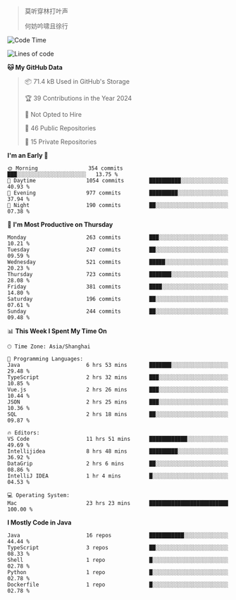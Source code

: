 > 莫听穿林打叶声
> 
> 何妨吟啸且徐行

<!-- ![Github Stats](https://github-readme-stats.vercel.app/api?username=catch6&count_private=true&show_icons=true&theme=gruvbox) -->

<!-- ![Top Langs](https://github-readme-stats.vercel.app/api/top-langs/?username=catch6&layout=compact) -->

<!--START_SECTION:waka-->
![Code Time](http://img.shields.io/badge/Code%20Time-1%2C327%20hrs%2044%20mins-blue)

![Lines of code](https://img.shields.io/badge/From%20Hello%20World%20I%27ve%20Written-9.4%20million%20lines%20of%20code-blue)

**🐱 My GitHub Data** 

> 📦 71.4 kB Used in GitHub's Storage 
 > 
> 🏆 39 Contributions in the Year 2024
 > 
> 🚫 Not Opted to Hire
 > 
> 📜 46 Public Repositories 
 > 
> 🔑 15 Private Repositories 
 > 
**I'm an Early 🐤** 

```text
🌞 Morning                354 commits         ███░░░░░░░░░░░░░░░░░░░░░░   13.75 % 
🌆 Daytime                1054 commits        ██████████░░░░░░░░░░░░░░░   40.93 % 
🌃 Evening                977 commits         █████████░░░░░░░░░░░░░░░░   37.94 % 
🌙 Night                  190 commits         ██░░░░░░░░░░░░░░░░░░░░░░░   07.38 % 
```
📅 **I'm Most Productive on Thursday** 

```text
Monday                   263 commits         ███░░░░░░░░░░░░░░░░░░░░░░   10.21 % 
Tuesday                  247 commits         ██░░░░░░░░░░░░░░░░░░░░░░░   09.59 % 
Wednesday                521 commits         █████░░░░░░░░░░░░░░░░░░░░   20.23 % 
Thursday                 723 commits         ███████░░░░░░░░░░░░░░░░░░   28.08 % 
Friday                   381 commits         ████░░░░░░░░░░░░░░░░░░░░░   14.80 % 
Saturday                 196 commits         ██░░░░░░░░░░░░░░░░░░░░░░░   07.61 % 
Sunday                   244 commits         ██░░░░░░░░░░░░░░░░░░░░░░░   09.48 % 
```


📊 **This Week I Spent My Time On** 

```text
🕑︎ Time Zone: Asia/Shanghai

💬 Programming Languages: 
Java                     6 hrs 53 mins       ███████░░░░░░░░░░░░░░░░░░   29.48 % 
TypeScript               2 hrs 32 mins       ███░░░░░░░░░░░░░░░░░░░░░░   10.85 % 
Vue.js                   2 hrs 26 mins       ███░░░░░░░░░░░░░░░░░░░░░░   10.44 % 
JSON                     2 hrs 25 mins       ███░░░░░░░░░░░░░░░░░░░░░░   10.36 % 
SQL                      2 hrs 18 mins       ██░░░░░░░░░░░░░░░░░░░░░░░   09.87 % 

🔥 Editors: 
VS Code                  11 hrs 51 mins      ████████████░░░░░░░░░░░░░   49.69 % 
Intellijidea             8 hrs 48 mins       █████████░░░░░░░░░░░░░░░░   36.92 % 
DataGrip                 2 hrs 6 mins        ██░░░░░░░░░░░░░░░░░░░░░░░   08.86 % 
IntelliJ IDEA            1 hr 4 mins         █░░░░░░░░░░░░░░░░░░░░░░░░   04.53 % 

💻 Operating System: 
Mac                      23 hrs 23 mins      █████████████████████████   100.00 % 
```

**I Mostly Code in Java** 

```text
Java                     16 repos            ███████████░░░░░░░░░░░░░░   44.44 % 
TypeScript               3 repos             ██░░░░░░░░░░░░░░░░░░░░░░░   08.33 % 
Shell                    1 repo              █░░░░░░░░░░░░░░░░░░░░░░░░   02.78 % 
Python                   1 repo              █░░░░░░░░░░░░░░░░░░░░░░░░   02.78 % 
Dockerfile               1 repo              █░░░░░░░░░░░░░░░░░░░░░░░░   02.78 % 
```




<!--END_SECTION:waka-->
